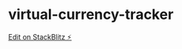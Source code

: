 # virtual-currency-tracker

[Edit on StackBlitz ⚡️](https://stackblitz.com/edit/virtual-currency-tracker)